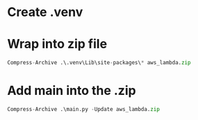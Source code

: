 # Create .venv

# Wrap into zip file

```python
Compress-Archive .\.venv\Lib\site-packages\* aws_lambda.zip
```

# Add main into the .zip
    
```python
Compress-Archive .\main.py -Update aws_lambda.zip
```


